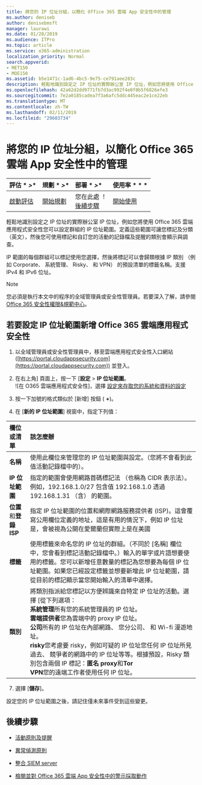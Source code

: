 ```yaml
---
title: 將您的 IP 位址分組，以簡化 Office 365 雲端 App 安全性中的管理
ms.author: deniseb
author: denisebmsft
manager: laurawi
ms.date: 01/28/2019
ms.audience: ITPro
ms.topic: article
ms.service: o365-administration
localization_priority: Normal
search.appverid:
- MET150
- MOE150
ms.assetid: b5e1471c-1ad6-4bc5-9e75-ce791aee283c
description: 輕鬆地識別設定之 IP 位址的實際辦公室 IP 位址，例如您將使用 Office 365 雲端應用程式安全性您可以設定群組的 IP 位址範圍。
ms.openlocfilehash: 42a62d2dd9771fb7d3ac992f4e0f8b5f6826efe3
ms.sourcegitcommit: 7e2a0185cadea7f3a6afc5ddc445eac2e1ce22eb
ms.translationtype: MT
ms.contentlocale: zh-TW
ms.lasthandoff: 02/11/2019
ms.locfileid: "29603734"
---
```

# <a name="group-your-ip-addresses-to-simplify-management-in-office-365-cloud-app-security"></a>將您的 IP 位址分組，以簡化 Office 365 雲端 App 安全性中的管理
  
|評估 * *\>**|規劃 * *\>**|部署 * *\>**|使用率 * * *|
|:-----|:-----|:-----|:-----|
|[啟動評估](office-365-cas-overview.md) <br/> |[開始規劃](get-ready-for-office-365-cas.md) <br/> |您在此處 ！  <br/> [後續步驟](#next-steps) <br/> |[開始使用](utilization-activities-for-ocas.md) <br/> |
   
輕鬆地識別設定之 IP 位址的實際辦公室 IP 位址，例如您將使用 Office 365 雲端應用程式安全性您可以設定群組的 IP 位址範圍。定義這些範圍可讓您標記及分類 （英文），然後您可使用標記和自訂您的活動的記錄檔及提醒的類別會顯示與調查。
  
IP 範圍的每個群組可以標記使用您選擇，然後將標記可以會歸類根據 IP 類別 （例如 Corporate、 系統管理、 Risky、 和 VPN） 的預設清單的標籤名稱。支援 IPv4 和 IPv6 位址。
  
> [!NOTE]
> 您必須是執行本文中的程序的全域管理員或安全性管理員。若要深入了解，請參閱[Office 365 安全性權限&amp;規範中心](permissions-in-the-security-and-compliance-center.md)。 
  
## <a name="to-set-up-an-ip-address-range-in-office-365-cloud-app-security"></a>若要設定 IP 位址範圍新增 Office 365 雲端應用程式安全性

1. 以全域管理員或安全性管理員中，移至雲端應用程式安全性入口網站 ([https://portal.cloudappsecurity.com](https://portal.cloudappsecurity.com)) 並登入。
    
2. 在右上角] 頁面上，按一下 [**設定** \> **IP 位址範圍**。<br>![在 O365 雲端應用程式安全性]，選擇 [設定來存取您的系統和資料的設定](media/f6c48ee3-39b4-4b5a-8252-b6493b7bcd3d.png)<br>
  
3. 按一下加號的格式類似於 [新增] 按鈕 ( **+**)。
    
4. 在 [**新的 IP 位址範圍**] 視窗中，指定下列值： 
    
|**欄位或清單**|**該怎麼辦**|
|:-----|:-----|
|**名稱** <br/> |使用此欄位來管理您的 IP 位址範圍與設定。（您將不會看到此值活動記錄檔中的）。  <br/> |
|**IP 位址範圍** <br/> |指定的範圍會使用網路首碼標記法 （也稱為 CIDR 表示法）。例如，192.168.1.0/27 包含值 192.168.1.0 透過 192.168.1.31 （含） 的範圍。  <br/> |
|**位置**和**登錄 ISP** <br/> |指定 IP 位址範圍的位置和網際網路服務提供者 (ISP)。這會覆寫公用欄位定義的地址，這是有用的情況下，例如 IP 位址是，會被視為公開在愛爾蘭但實際上是在美國  <br/> |
|**標籤** <br/> |使用標籤來命名您的 IP 位址的群組。（不同於 [名稱] 欄位中，您會看到標記活動記錄檔中。）輸入的單字或片語想要使用的標籤。您可以新增任意數量的標記為您想要為每個 IP 位址範圍。如果您已經設定標籤並想要新增此 IP 位址範圍，請從目前的標記顯示當您開始輸入的清單中選擇。  <br/> |
|**類別** <br/> | 將類別指派給您標記以方便辨識來自特定 IP 位址的活動。選擇 [從下列選項：<br/> **系統管理**所有您的系統管理員的 IP 位址。  <br/> **雲端提供者**您為雲端中的 proxy IP 位址。  <br/> **公司**所有的 IP 位址在內部網路、 您分公司、 和 Wi-fi 漫遊地址。  <br/> **risky**您考慮要 risky，例如可疑的 IP 位址您任何 IP 位址所見過去、 競爭者的網路中的 IP 位址等等。根據預設，Risky 類別包含兩個 IP 標記：**匿名 proxy**和**Tor** <br/> **VPN**您的遠端工作者使用任何 IP 位址。  <br/> |
   
7. 選擇 [**儲存**]。
    
設定您的 IP 位址範圍之後，請記住僅未來事件受到這些變更。
  
## <a name="next-steps"></a>後續步驟

- [活動原則及提醒](activity-policies-and-alerts.md)
    
- [異常偵測原則](anomaly-detection-policies-in-ocas.md)
    
- [整合 SIEM server](integrate-your-siem-server-with-office-365-cas.md)
    
- [檢閱並對 Office 365 雲端 App 安全性中的警示採取動作](review-office-365-cas-alerts.md)
    

